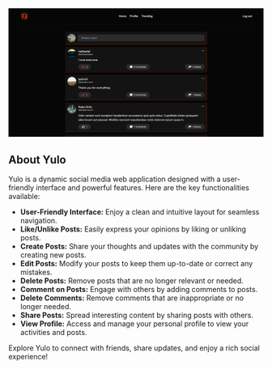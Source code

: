 <div>
    <img src="/resources/images/yuloHome.png" alt="Home Page">
</div>

## About Yulo

Yulo is a dynamic social media web application designed with a user-friendly interface and powerful features. Here are the key functionalities available:

- **User-Friendly Interface:** Enjoy a clean and intuitive layout for seamless navigation.
- **Like/Unlike Posts:** Easily express your opinions by liking or unliking posts.
- **Create Posts:** Share your thoughts and updates with the community by creating new posts.
- **Edit Posts:** Modify your posts to keep them up-to-date or correct any mistakes.
- **Delete Posts:** Remove posts that are no longer relevant or needed.
- **Comment on Posts:** Engage with others by adding comments to posts.
- **Delete Comments:** Remove comments that are inappropriate or no longer needed.
- **Share Posts:** Spread interesting content by sharing posts with others.
- **View Profile:** Access and manage your personal profile to view your activities and posts.

Explore Yulo to connect with friends, share updates, and enjoy a rich social experience!
